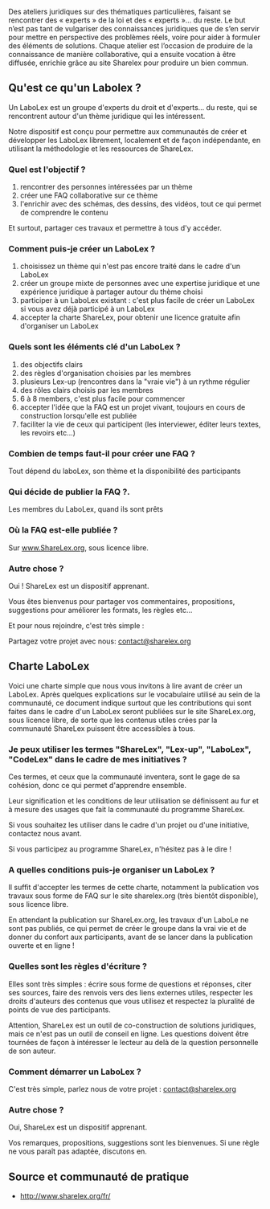 

Des ateliers juridiques sur des thématiques particulières, faisant se rencontrer des « experts » de la loi et des « experts »… du reste. Le but n’est pas tant de vulgariser des connaissances juridiques que de s’en servir pour mettre en perspective des problèmes réels, voire pour aider à formuler des éléments de solutions. Chaque atelier est l’occasion de produire de la connaissance de manière collaborative, qui a ensuite vocation à être diffusée, enrichie grâce au site Sharelex pour produire un bien commun.

## Qu'est ce qu'un Labolex ?

Un LaboLex est un groupe d'experts du droit et d'experts... du reste, qui se rencontrent autour d'un thème juridique qui les intéressent.

Notre dispositif est conçu pour permettre aux communautés de créer et développer les LaboLex librement, localement et de façon indépendante, en utilisant la méthodologie et les ressources de ShareLex.

### Quel est l'objectif ?

1. rencontrer des personnes intéressées par un thème
2. créer une FAQ collaborative sur ce thème
3. l'enrichir avec des schémas, des dessins, des vidéos, tout ce qui permet de comprendre le contenu

Et surtout, partager ces travaux et permettre à tous d'y accéder.

### Comment puis-je créer un LaboLex ? 

1. choisissez un thème qui n'est pas encore traité dans le cadre d'un LaboLex
2. créer un groupe mixte de personnes avec une expertise juridique et une expérience juridique à partager autour du thème choisi
3. participer à un LaboLex existant : c'est plus facile de créer un LaboLex si vous avez déjà participé à un LaboLex 
4. accepter la charte ShareLex, pour obtenir une licence gratuite afin d'organiser un LaboLex

### Quels sont les éléments clé d'un LaboLex  ?

1. des objectifs clairs
2. des règles d'organisation choisies par les membres
3. plusieurs Lex-up (rencontres dans la "vraie vie") à un rythme régulier
4. des rôles clairs choisis par les membres
5. 6 à 8 members, c'est plus facile pour commencer 
7. accepter l'idée que la FAQ est un projet vivant, toujours en cours de construction lorsqu'elle est publiée
8. faciliter la vie de ceux qui participent (les interviewer, éditer leurs textes, les revoirs etc...)

### Combien de temps faut-il pour créer une FAQ ?

Tout dépend du laboLex, son thème et la disponibilité des participants

### Qui décide de publier la FAQ ?.

Les membres du LaboLex, quand ils sont prêts

### Où la FAQ est-elle publiée ?

Sur www.ShareLex.org, sous licence libre.

### Autre chose ?

Oui ! ShareLex est un dispositif apprenant.

Vous êtes bienvenus pour partager vos commentaires, propositions, suggestions pour améliorer les formats, les règles etc...

Et pour nous rejoindre, c'est très simple :

Partagez votre projet avec nous: contact@sharelex.org


## Charte LaboLex 

Voici une charte simple que nous vous invitons à lire avant de créer un LaboLex. Après quelques explications sur le vocabulaire utilisé au sein de la communauté, ce document indique surtout que les contributions qui sont faites dans le cadre d'un LaboLex seront publiées sur le site ShareLex.org, sous licence libre, de sorte que les contenus utiles crées par la communauté ShareLex puissent être accessibles à tous.

### Je peux utiliser les termes "ShareLex", "Lex-up", "LaboLex", "CodeLex" dans le cadre de mes initiatives ?

Ces termes, et ceux que la communauté inventera, sont le gage de sa cohésion, donc ce qui permet d'apprendre ensemble.

Leur signification et les conditions de leur utilisation se définissent au fur et à mesure des usages que fait la communauté du programme ShareLex.

Si vous souhaitez les utiliser dans le cadre d'un projet ou d'une initiative, contactez nous avant.

Si vous participez au programme ShareLex, n'hésitez pas à le dire !


### A quelles conditions puis-je organiser un LaboLex ?

Il suffit d'accepter les termes de cette charte, notamment la publication vos travaux sous forme de FAQ sur le site sharelex.org (très bientôt disponible), sous licence libre.

En attendant la publication sur ShareLex.org, les travaux d'un LaboLe ne sont pas publiés, ce qui permet de créer le groupe dans la vrai vie et de donner du confort aux participants, avant de se lancer dans la publication ouverte et en ligne !


### Quelles sont les règles d'écriture ?

Elles sont très simples : écrire sous forme de questions et réponses, citer ses sources, faire des renvois vers des liens externes utiles, respecter les droits d'auteurs des contenus que vous utilisez et respectez la pluralité de points de vue des participants.

Attention, ShareLex est un outil de co-construction de solutions juridiques, mais ce n'est pas un outil de conseil en ligne. Les questions doivent être tournées de façon à intéresser le lecteur au delà de la question personnelle de son auteur. 

### Comment démarrer un LaboLex ?

C'est très simple, parlez nous de votre projet : contact@sharelex.org

### Autre chose ?

Oui, ShareLex est un dispositif apprenant.

Vos remarques, propositions, suggestions sont les bienvenues. Si une règle ne vous paraît pas adaptée, discutons en.

## Source et communauté de pratique
* http://www.sharelex.org/fr/
